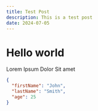 ```yaml
---
title: Test Post 
description: This is a test post
date: 2024-07-05
---
```

# Hello world

Lorem Ipsum Dolor Sit amet

```json
{
  "firstName": "John",
  "lastName": "Smith",
  "age": 25
}
```